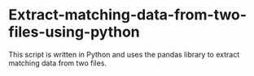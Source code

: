 # Extract-matching-data-from-two-files-using-python
This script is written in Python and uses the pandas library to extract matching data from two files.
